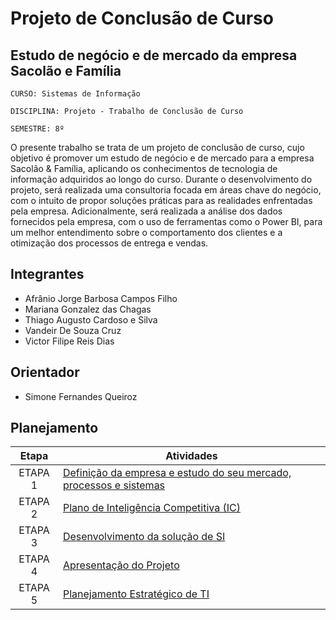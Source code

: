 # Projeto de Conclusão de Curso

## Estudo de negócio e de mercado da empresa Sacolão e Família 

`CURSO: Sistemas de Informação`

`DISCIPLINA: Projeto - Trabalho de Conclusão de Curso`

`SEMESTRE: 8º`

O presente trabalho se trata de um projeto de conclusão de curso, cujo objetivo é promover um estudo de negócio e de mercado para a empresa Sacolão & Família, aplicando os conhecimentos de tecnologia de informação adquiridos ao longo do curso. Durante o desenvolvimento do projeto, será realizada uma consultoria focada em áreas chave do negócio, com o intuito de propor soluções práticas para as realidades enfrentadas pela empresa. Adicionalmente, será realizada a análise dos dados fornecidos pela empresa, com o uso de ferramentas como o Power BI, para um melhor entendimento sobre o comportamento dos clientes e a otimização dos processos de entrega e vendas.  

## Integrantes

* Afrânio Jorge Barbosa Campos Filho 
* Mariana Gonzalez das Chagas 
* Thiago Augusto Cardoso e Silva 
* Vandeir De Souza Cruz 
* Victor Filipe Reis Dias 



## Orientador

* Simone Fernandes Queiroz

## Planejamento

| Etapa         | Atividades |
|  :----:   | ----------- |
| ETAPA 1         |[Definição da empresa e estudo do seu mercado, processos e sistemas](docs/Definicao-da-empresa-e-estudo-do-seu-mercado-processos-e-sistemas.md) <br> |
| ETAPA 2         |[Plano de Inteligência Competitiva (IC)](docs/Plano-de-Inteligencia-Competitiva.md) <br> |
| ETAPA 3         |[Desenvolvimento da solução de SI](docs/Desenvolvimento-da-solucao-de-SI.md) |
| ETAPA 4        |[Apresentação do Projeto](presentation/Apresentacao-do-Projeto.pdf) <br>  |
| ETAPA 5        |[Planejamento Estratégico de TI](docs/Planejamento-Estrategico-de-TI.md) <br>  |

